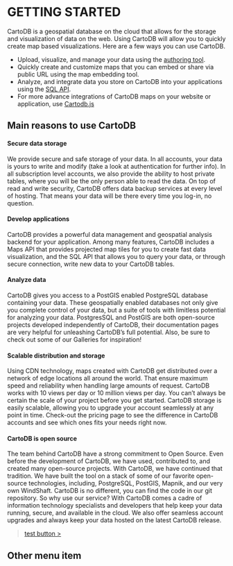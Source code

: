 GETTING STARTED
==============

CartoDB is a geospatial database on the cloud that allows for the storage and visualization of data on the web. Using CartoDB will allow you to quickly create map based visualizations. Here are a few ways you can use CartoDB.

* Upload, visualize, and manage your data using the [authoring tool][cartodb_login].
* Quickly create and customize maps that you can embed or share via public URL using the map embedding tool.
* Analyze, and integrate data you store on CartoDB into your applications using the [SQL API][sql_api].
* For more advance integrations of CartoDB maps on your website or application, use [Cartodb.js][cartodb_js]


Main reasons to use CartoDB
--------------

#### Secure data storage
We provide secure and safe storage of your data. In all accounts, your data is yours to write and modify (take a look at authentication for further info). In all subscription level accounts, we also provide the ability to host private tables, where you will be the only person able to read the data. On top of read and write security, CartoDB offers data backup services at every level of hosting. That means your data will be there every time you log-in, no question.

#### Develop applications
CartoDB provides a powerful data management and geospatial analysis backend for your application. Among many features, CartoDB includes a Maps API that provides projected map tiles for you to create fast data visualization, and the SQL API that allows you to query your data, or through secure connection, write new data to your CartoDB tables.

#### Analyze data
CartoDB gives you access to a PostGIS enabled PostgreSQL database containing your data. These geospatially enabled databases not only give you complete control of your data, but a suite of tools with limitless potential for analyzing your data. PostgresSQL and PostGIS are both open-source projects developed independently of CartoDB, their documentation pages are very helpful for unleashing CartoDB’s full potential. Also, be sure to check out some of our Galleries for inspiration!

#### Scalable distribution and storage
Using CDN technology, maps created with CartoDB get distributed over a network of edge locations all around the world. That ensure maximum speed and reliability when handling large amounts of request. CartoDB works with 10 views per day or 10 million views per day. You can’t always be certain the scale of your project before you get started. CartoDB storage is easily scalable, allowing you to upgrade your account seamlessly at any point in time. Check-out the pricing page to see the difference in CartoDB accounts and see which ones fits your needs right now.

#### CartoDB is open source
The team behind CartoDB have a strong commitment to Open Source. Even before the development of CartoDB, we have used, contributed to, and created many open-source projects. With CartoDB, we have continued that tradition. We have built the tool on a stack of some of our favorite open-source technologies, including, PostgreSQL, PostGIS, Mapnik, and our very own WindShaft. CartoDB is no different, you can find the code in our git repository.
So why use our service? With CartoDB comes a cadre of information technology specialists and developers that help keep your data running, secure, and available in the cloud. We also offer seamless account upgrades and always keep your data hosted on the latest CartoDB release.

> [test button >][cartodb_login]

Other menu item
--------------


[cartodb_login]: http://cartodb.com/login
[sql_api]: #sql_api
[cartodb_js]: #cartodb_js